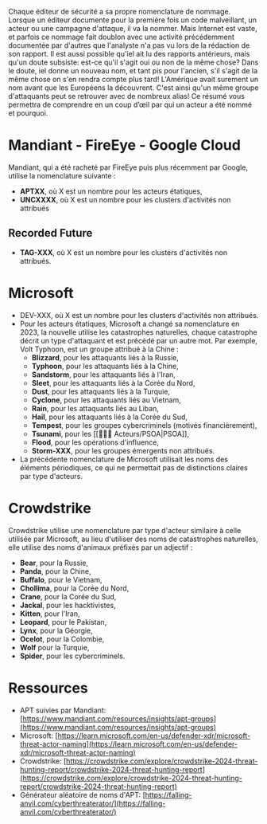 
Chaque éditeur de sécurité a sa propre nomenclature de nommage. Lorsque un éditeur documente pour la première fois un code malveillant, un acteur ou une campagne d'attaque, il va la nommer. Mais Internet est vaste, et parfois ce nommage fait doublon avec une activité précédemment documentée par d'autres que l'analyste n'a pas vu lors de la rédaction de son rapport. Il est aussi possible qu'iel ait lu des rapports antérieurs, mais  qu'un doute subsiste: est-ce qu'il s'agit oui ou non de la même chose? Dans le doute, iel donne un nouveau nom, et tant pis pour l'ancien, s'il s'agit de la même chose on s'en rendra compte plus tard! L'Amérique avait surement un nom avant que les Européens la découvrent. C'est ainsi qu'un même groupe d'attaquants peut se retrouver avec de nombreux alias! Ce résumé vous permettra de comprendre en un coup d’œil par qui un acteur a été nommé et pourquoi.

# Mandiant - FireEye - Google Cloud

Mandiant, qui a été racheté par FireEye puis plus récemment par Google, utilise la nomenclature suivante :

- **APTXX**, où X est un nombre pour les acteurs étatiques,
- **UNCXXXX**, où X est un nombre pour les clusters d'activités non attribués

## Recorded Future

- **TAG-XXX**, où X est un nombre pour les clusters d'activités non attribués.

# Microsoft

- DEV-XXX, où X est un nombre pour les clusters d'activités non attribués.
- Pour les acteurs étatiques, Microsoft a changé sa nomenclature en 2023, la nouvelle utilise les catastrophes naturelles, chaque catastrophe décrit un type d'attaquant et est précédé par un autre mot. Par exemple, Volt Typhoon, est un groupe attribué à la Chine :
	- **Blizzard**, pour les attaquants liés à la Russie,
	- **Typhoon**, pour les attaquants liés à la Chine,
	- **Sandstorm**, pour les attaquants liés à l'Iran,
	- **Sleet**, pour les attaquants liés à la Corée du Nord,
	- **Dust**, pour les attaquants liés à la Turquie,
	- **Cyclone**, pour les attaquants liés au Vietnam,
	- **Rain**, pour les attaquants liés au Liban,
	- **Hail**, pour les attaquants liés à la Corée du Sud,
	- **Tempest**, pour les groupes cybercriminels (motivés financièrement),
	- **Tsunami**, pour les [[👩🏽‍💻 Acteurs/PSOA|PSOA]],
	- **Flood**, pour les opérations d'influence,
	- **Storm-XXX**, pour les groupes émergents non attribués.
- La précédente nomenclature de Microsoft utilisait les noms des éléments périodiques, ce qui ne permettait pas de distinctions claires par type d'acteurs. 

# Crowdstrike

Crowdstrike utilise une nomenclature par type d'acteur similaire à celle utilisée par Microsoft, au lieu d'utiliser des noms de catastrophes naturelles, elle utilise des noms d'animaux préfixés par un adjectif :

- **Bear**, pour la Russie,
- **Panda**, pour la Chine,
- **Buffalo**, pour le Vietnam,
- **Chollima**, pour la Corée du Nord,
- **Crane**, pour la Corée du Sud,
- **Jackal**, pour les hacktivistes,
- **Kitten**, pour l'Iran,
- **Leopard**, pour le Pakistan,
- **Lynx**, pour la Géorgie,
- **Ocelot**, pour la Colombie,
- **Wolf** pour la Turquie,
- **Spider**, pour les cybercriminels.

# Ressources


- APT suivies par Mandiant: [https://www.mandiant.com/resources/insights/apt-groups](https://www.mandiant.com/resources/insights/apt-groups)
- Microsoft: [https://learn.microsoft.com/en-us/defender-xdr/microsoft-threat-actor-naming](https://learn.microsoft.com/en-us/defender-xdr/microsoft-threat-actor-naming)
- Crowdstrike: [https://crowdstrike.com/explore/crowdstrike-2024-threat-hunting-report/crowdstrike-2024-threat-hunting-report](https://crowdstrike.com/explore/crowdstrike-2024-threat-hunting-report/crowdstrike-2024-threat-hunting-report)
- Générateur aléatoire de noms d'APT: [https://falling-anvil.com/cyberthreaterator/](https://falling-anvil.com/cyberthreaterator/)